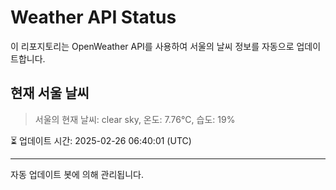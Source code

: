 
# Weather API Status

이 리포지토리는 OpenWeather API를 사용하여 서울의 날씨 정보를 자동으로 업데이트합니다.

## 현재 서울 날씨
> 서울의 현재 날씨: clear sky, 온도: 7.76°C, 습도: 19%

⏳ 업데이트 시간: 2025-02-26 06:40:01 (UTC)

---
자동 업데이트 봇에 의해 관리됩니다.

